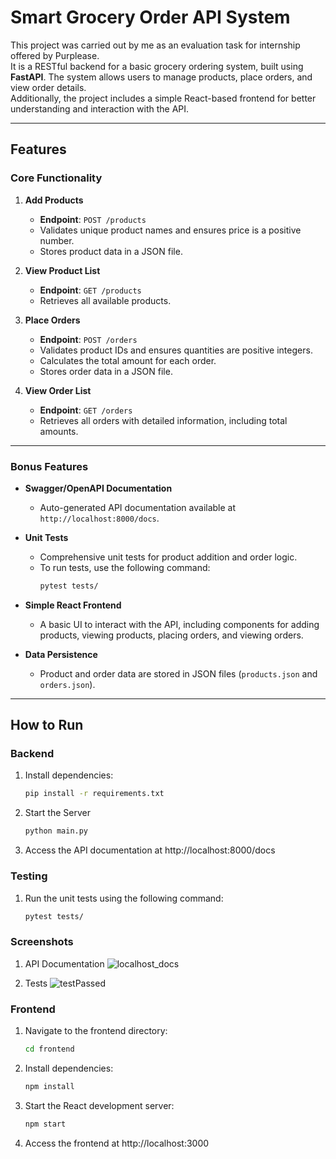 # Smart Grocery Order API System

This project was carried out by me as an evaluation task for internship offered by Purplease.  
It is a RESTful backend for a basic grocery ordering system, built using **FastAPI**. The system allows users to manage products, place orders, and view order details.  
Additionally, the project includes a simple React-based frontend for better understanding and interaction with the API.

---

## Features

### Core Functionality
1. **Add Products**  
   - **Endpoint**: `POST /products`  
   - Validates unique product names and ensures price is a positive number.  
   - Stores product data in a JSON file.

2. **View Product List**  
   - **Endpoint**: `GET /products`  
   - Retrieves all available products.

3. **Place Orders**  
   - **Endpoint**: `POST /orders`  
   - Validates product IDs and ensures quantities are positive integers.  
   - Calculates the total amount for each order.  
   - Stores order data in a JSON file.

4. **View Order List**  
   - **Endpoint**: `GET /orders`  
   - Retrieves all orders with detailed information, including total amounts.

---

### Bonus Features
- **Swagger/OpenAPI Documentation**  
  - Auto-generated API documentation available at `http://localhost:8000/docs`.

- **Unit Tests**  
  - Comprehensive unit tests for product addition and order logic.  
  - To run tests, use the following command:  
    ```bash
    pytest tests/
    ```

- **Simple React Frontend**  
  - A basic UI to interact with the API, including components for adding products, viewing products, placing orders, and viewing orders.

- **Data Persistence**  
  - Product and order data are stored in JSON files (`products.json` and `orders.json`).

---

## How to Run

### Backend
1. Install dependencies:
   ```bash
   pip install -r requirements.txt
2. Start the Server
    ```bash
    python main.py
3. Access the API documentation at
    http://localhost:8000/docs

### Testing
1. Run the unit tests using the following command:
    ```bash
    pytest tests/

### Screenshots
1. API Documentation 
![localhost_docs](https://github.com/user-attachments/assets/6bdd47ee-52fa-4dba-a454-9152ae3744f9)

2. Tests
![testPassed](https://github.com/user-attachments/assets/b3ce64fd-15be-4fd1-97b1-ba75fc781f3f)


### Frontend
1. Navigate to the frontend directory:
    ```bash
    cd frontend
2. Install dependencies:
    ```bash
    npm install
3. Start the React development server:
    ```bash
    npm start
4. Access the frontend at http://localhost:3000


